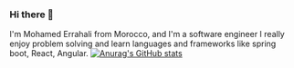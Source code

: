 ### Hi there 👋

<!--
**mohamederrahali34/mohamederrahali34** is a ✨ _special_ ✨ repository because its `README.md` (this file) appears on your GitHub profile.

Here are some ideas to get you started:

- 🔭 I’m currently working on ...
- 🌱 I’m currently learning ...
- 👯 I’m looking to collaborate on ...
- 🤔 I’m looking for help with ...
- 💬 Ask me about ...
- 📫 How to reach me: ...
- 😄 Pronouns: ...
- ⚡ Fun fact: ...
-->

I'm Mohamed Errahali from Morocco, and I'm a software engineer I really enjoy problem solving and learn languages and frameworks like spring boot, React, Angular.
[![Anurag's GitHub stats](https://github-readme-stats.vercel.app/api?username=mohamederrahali34)](https://github.com/anuraghazra/github-readme-stats)

